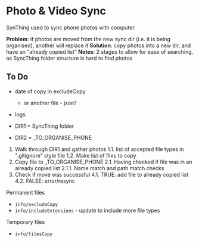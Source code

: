 # Photo & Video Sync

SynThing used to sync phone photos with computer.

**Problem**: if photos are moved from the new sync dir (i.e. it is being organised), another will replace it 
**Solution**: copy photos into a new dir, and have an "already copied list"
**Notes**: 2 stages to allow for ease of searching, as SyncThing folder structure is hard to find photos

## To Do
* date of copy in excludeCopy
    * or another file - json?
* logs

* DIR1 = SyncThing folder
* DIR2 = _TO_ORGANISE_PHONE


1. Walk through DIR1 and gather photos
    1.1. list of accepted file types in ".gitignore" style file
    1.2. Make list of files to copy
2. Copy file to _TO_ORGANISE_PHONE
    2.1. Having checked if file was in an already copied list
        2.1.1. Name match and path match checks
3. Check if move was successful 
    4.1. TRUE: add file to already copied list
    4.2. FALSE: error/resync


Permanent files
* `info/excludeCopy`
* `info/includeExtensions` - update to include more file types

Temporary files
* `info/filesCopy`